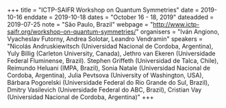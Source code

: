 +++
title = "ICTP-SAIFR Workshop on Quantum Symmetries"
date = 2019-10-16
enddate = 2019-10-18
dates = "October 16 - 18, 2019"
dateadded = 2019-07-25
note = "São Paulo, Brazil"
webpage = "http://www.ictp-saifr.org/workshop-on-quantum-symmetries/"
organisers = "Iván Angiono, Vyacheslav Futorny, Andrea Solotar, Leandro Vendramin"
speakers = "Nicolás Andruskiewitsch (Universidad Nacional de Cordoba, Argentina), Yuly Billig (Carleton University, Canada), Jethro van Ekeren (Universidade Federal Fluminense, Brazil). Stephen Griffeth (Universidad de Talca, Chile), Reimundo Heluani (IMPA, Brazil), Sonia Natale (Universidad Nacional de Cordoba, Argentina), Julia Pevtsova (University of Washington, USA), Bárbara Pogorelski (Universidade Federal do Rio Grande do Sul, Brazil), Dmitry Vasilevich (Universidade Federal do ABC, Brazil), Cristian Vay (Universidad Nacional de Cordoba, Argentina)"
+++
